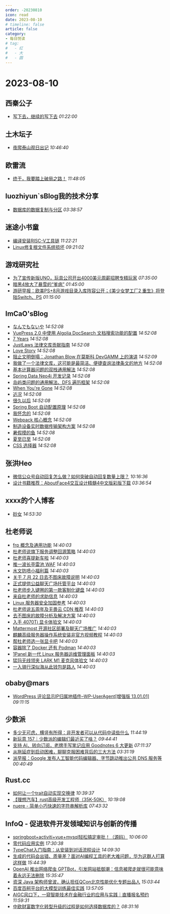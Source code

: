 ```yaml
---
order: -20230810
icon: read
date: 2023-08-10
# timeline: false
article: false
category:
- 每日悦读
# tag:
#   - 红
#   - 大
#   - 圆
---
```


# 2023-08-10 
## 西秦公子<span></span>
* [写下去，继续的写下去](https://www.ixiqin.com/2023/08/10/keep-writing-keep-writing/) *01:22:00* 
## 土木坛子<span></span>
* [夜爬泰山观日出记](https://tumutanzi.com/archives/17064) *10:46:40* 
## 欧雷流<span></span>
* [终于，我要踏上破局之路！](https://ourai.ws/posts/road-to-the-final-goal/) *11:48:05* 
## luozhiyun`sBlog我的技术分享<span></span>
* [数据库的数据复制与分区](https://www.luozhiyun.com/archives/805) *03:38:57* 
## 迷途小书童<span></span>
* [编译安装RISC-V工具链](https://xugaoxiang.com/2023/08/10/build-riscv-toolchain/) *11:22:21* 
* [Linux修复根文件系统损坏](https://xugaoxiang.com/2023/08/10/xfs-repair-root-filesystem/) *09:21:02* 
## 游戏研究社<span></span>
* [为了宣传新版UNO，玩具公司开出4000美元周薪招聘专精玩家](https://www.yystv.cn/p/11056) *07:35:00* 
* [暗黑4放大了暴雪的“爹病”](https://www.yystv.cn/p/11055) *01:45:00* 
* [游研早报：欧美PS+8月游戏目录入库阵容公开；《美少女梦工厂2 重生》将登陆Switch、PS](https://www.yystv.cn/p/11054) *01:15:00* 
## ImCaO'sBlog<span></span>
* [なんでもないや](https://www.imcao.cn/2023/08/08/Nandemonaiya/) *14:52:08* 
* [VuePress 2.0 中使用 Algolia DocSearch 文档搜索功能的配置](https://www.imcao.cn/2022/06/24/docsearch/) *14:52:08* 
* [7 Years](https://www.imcao.cn/2022/05/27/7Years/) *14:52:08* 
* [JustLaws 法律文库贡献指南](https://www.imcao.cn/2022/05/11/ContributionGuide/) *14:52:08* 
* [Love Story](https://www.imcao.cn/2022/03/31/LoveStory/) *14:52:08* 
* [阻止文明倒塌：Jonathan Blow 在莫斯科 DevGAMM 上的演讲](https://www.imcao.cn/2022/03/28/preventing-the-collapsing-of-civilization/) *14:52:09* 
* [我做了一个法律文库，这可能是最简洁、便捷查询法律条文的地方](https://www.imcao.cn/2022/03/23/JustLaws/) *14:52:08* 
* [基本计算器问题的双栈通用解法](https://www.imcao.cn/2022/02/24/calculate/) *14:52:08* 
* [Spring Data Neo4j 开发记录](https://www.imcao.cn/2022/02/22/neo4j/) *14:52:08* 
* [岛屿类问题的通用解法、DFS 遍历框架](https://www.imcao.cn/2021/12/08/DFS/) *14:52:08* 
* [When You're Gone](https://www.imcao.cn/2021/11/17/WhenYoureGone/) *14:52:08* 
* [近况](https://www.imcao.cn/2021/11/15/1116/) *14:52:08* 
* [很久以后](https://www.imcao.cn/2021/11/01/LongAfter/) *14:52:08* 
* [Spring Boot 自动配置原理](https://www.imcao.cn/2021/10/31/SpringBootAutoConfiguration/) *14:52:08* 
* [我怀念的](https://www.imcao.cn/2021/10/28/whatimiss/) *14:52:08* 
* [Webpack 核心概念](https://www.imcao.cn/2021/10/13/webpack/) *14:52:08* 
* [制造设备实时数据传输架构方案](https://www.imcao.cn/2021/10/06/framework/) *14:52:08* 
* [暑假摸的鱼](https://www.imcao.cn/2021/09/12/summer/) *14:52:08* 
* [夏至已至](https://www.imcao.cn/2021/06/21/xiazhi/) *14:52:08* 
* [CSS 选择器](https://www.imcao.cn/2021/05/11/selector/) *14:52:08* 
## 张洪Heo<span></span>
* [微信公众号自动回复怎么做？如何突破自动回复数量上限？](https://blog.zhheo.com/p/f948f3ea.html) *10:16:36* 
* [设计书籍推荐：AboutFace4交互设计精髓4中文版彩版下载](https://blog.zhheo.com/p/56b53935.html) *03:36:54* 
## xxxx的个人博客<span></span>
* [砂女](https://windsong.top/%E7%A0%82%E5%A5%B3/) *14:53:30* 
## 杜老师说<span></span>
* [frp 概念及通用功能](https://dusays.com/614/) *14:40:03* 
* [杜老师说旗下服务调整回源策略](https://dusays.com/613/) *14:40:03* 
* [杜老师喜提新车啦](https://dusays.com/612/) *14:40:03* 
* [推一波长亭雷池 WAF](https://dusays.com/611/) *14:40:03* 
* [水文防喷小福利篇](https://dusays.com/610/) *14:40:03* 
* [关于 7 月 22 日去不图床故障说明](https://dusays.com/609/) *14:40:03* 
* [正式提供公益聊天广场托管平台](https://dusays.com/608/) *14:40:03* 
* [杜老师步入键圈的第一款客制化键盘](https://dusays.com/607/) *14:40:03* 
* [来自杜老师的求助信息](https://dusays.com/606/) *14:40:03* 
* [Linux 服务器安全加固参考](https://dusays.com/605/) *14:40:03* 
* [杜老师说五周年及无畏云 CDN 推荐](https://dusays.com/604/) *14:40:03* 
* [去不图床的故障分析及解决方案](https://dusays.com/603/) *14:40:03* 
* [入手 4070Ti 显卡体验文](https://dusays.com/602/) *14:40:03* 
* [Mattermost 开源社区部署及聊天广场推广](https://dusays.com/601/) *14:40:03* 
* [麒麟高级服务器操作系统安装非官方视频教程](https://dusays.com/600/) *14:40:03* 
* [帮杜老师选一张显卡吧](https://dusays.com/599/) *14:40:03* 
* [容器除了 Docker 还有 Podman](https://dusays.com/598/) *14:40:03* 
* [1Panel 新一代 Linux 服务器运维管理面板](https://dusays.com/597/) *14:40:03* 
* [猛玛无线领夹 LARK M1 麦克风体验文](https://dusays.com/596/) *14:40:03* 
* [一入骑行深似海从此钱包是路人](https://dusays.com/595/) *14:40:03* 
## obaby@mars<span></span>
* [WordPress 评论显示IP归属地插件–WP-UserAgent\[增强版 13.01.01\]](https://h4ck.org.cn/2023/08/wordpress-%e8%af%84%e8%ae%ba%e6%98%be%e7%a4%baip%e5%bd%92%e5%b1%9e%e5%9c%b0%e6%8f%92%e4%bb%b6-wp-useragent%e5%a2%9e%e5%bc%ba%e7%89%88-13-01-01/) *09:11:15* 
## 少数派<span></span>
* [多少无可虑，横竖有所得：非开发者可以从代码中读些什么](https://sspai.com/prime/story/read-code-as-non-dev) *11:44:19* 
* [新玩意 157｜少数派的编辑们最近买了啥？](https://sspai.com/post/81924) *09:44:41* 
* [支持 AI、转向订阅，老牌手写笔记应用 Goodnotes 6 大更新](https://sspai.com/post/81920) *07:11:37* 
* [从拖延症到启动困难，聊聊克服困难背后的三大方法](https://sspai.com/post/81892) *03:31:19* 
* [派早报：Google 发布人工智能代码编辑器、字节跳动推出公共 DNS 服务等](https://sspai.com/post/81915) *00:40:49* 
## Rust.cc<span></span>
* [如何让一个trait自动实现交换律](https://rustcc.cn/article?id=b0beb92a-f9d2-45f8-883f-d108c5500864) *10:39:37* 
* [【理想汽车】rust高级开发工程师（35K-50K）](https://rustcc.cn/article?id=9b06421f-22ab-4738-99e2-684fed991568) *10:19:08* 
* [nuere - 简单小巧快速的字符串解析库](https://rustcc.cn/article?id=29c50a44-30f1-4508-940b-7ea283b149e4) *07:43:32* 
## InfoQ - 促进软件开发领域知识与创新的传播<span></span>
* [springboot+activiti+vue+mysql轻松搞定审批！（源码）](https://xie.infoq.cn/article/04a5ce9315606779a577dbe56?utm_source=rss&utm_medium=article) *10:06:00* 
* [零代码应用实例](https://www.infoq.cn/article/IljpS4ch9SelIOQs5y2b?utm_source=rss&utm_medium=article) *17:30:38* 
* [TypeChat入门指南：从安装到对话流程设计](https://xie.infoq.cn/article/247f4085df5daa8c1b1408533?utm_source=rss&utm_medium=article) *14:09:30* 
* [生成的代码会出错、质量差？面对AI编程工具的老大难问题，华为这群人打算这样做](https://www.infoq.cn/article/ubciEs8NPH06CwlpEvtf?utm_source=rss&utm_medium=article) *15:44:39* 
* [OpenAI 推出网络爬虫 GPTBot，引发网站抵御潮：信息被爬走就很可能意味着永远无法删除](https://www.infoq.cn/article/IzPVkcZg0jeHGcD4xP7H?utm_source=rss&utm_medium=article) *15:35:47* 
* [资深 Java 架构师曾波，确认担任QCon北京性能优化专题出品人](https://www.infoq.cn/article/dbDIJtJeat1ephRQvcpV?utm_source=rss&utm_medium=article) *15:03:44* 
* [百度百舸平台的大模型训练最佳实践](https://www.infoq.cn/video/IZztkSiz8DGvvC6yNr9b?utm_source=rss&utm_medium=article) *13:57:05* 
* [AIGC风口下，一窥智能技术在金融行业的应用与实践｜直播报名预约](https://www.infoq.cn/article/i1tjSZxTysysWJHs4F1v?utm_source=rss&utm_medium=article) *11:59:31* 
* [中欧财富数字化转型升级的过程是如何选择数据库的？](https://www.infoq.cn/article/9FMgIHyzeu91hlDNu4VE?utm_source=rss&utm_medium=article) *08:31:16* 
